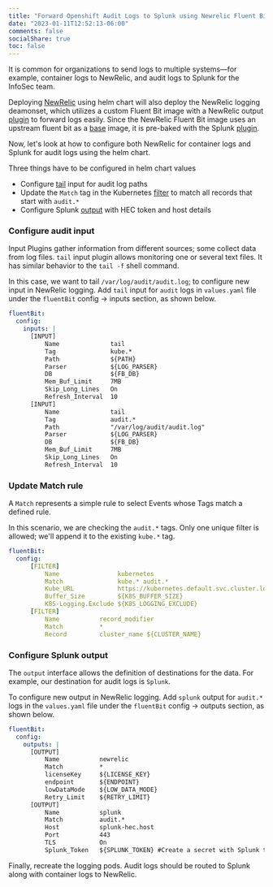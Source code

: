 ```yaml
---
title: "Forward Openshift Audit Logs to Splunk using Newrelic Fluent Bit"
date: "2023-01-11T12:52:13-06:00"
comments: false
socialShare: true
toc: false
---
```


It is common for organizations to send logs to multiple systems—for example, container logs to NewRelic, and audit logs to Splunk for the InfoSec team. 

Deploying [NewRelic](https://github.com/newrelic/helm-charts/tree/master/charts/nri-bundle) using helm chart will also deploy the NewRelic logging deamonset, which utilizes a custom Fluent Bit image with a NewRelic output [plugin](https://github.com/newrelic/newrelic-fluent-bit-output) to forward logs easily. Since the NewRelic Fluent Bit image uses an upstream fluent bit as a [base](https://github.com/newrelic/newrelic-fluent-bit-output/blob/master/Dockerfile#L19) image, it is pre-baked with the Splunk [plugin](https://github.com/fluent/fluent-bit#output-plugins).

Now, let's look at how to configure both NewRelic for container logs and Splunk for audit logs using the helm chart.

Three things have to be configured in helm chart values

* Configure [tail](https://docs.fluentbit.io/manual/pipeline/inputs/tail) input for audit log paths
* Update the `Match` tag in the Kubernetes [filter](https://docs.fluentbit.io/manual/pipeline/filters/kubernetes) to match all records that start with `audit.*`
* Configure Splunk [output](https://docs.fluentbit.io/manual/pipeline/outputs/splunk) with HEC token and host details

### Configure audit input

Input Plugins gather information from different sources; some collect data from log files. `tail` input plugin allows monitoring one or several text files. It has similar behavior to the `tail -f` shell command.

In this case, we want to tail `/var/log/audit/audit.log`; to configure new input in NewRelic logging. Add `tail` input for `audit` logs in `values.yaml` file under the `fluentBit` config -> inputs section, as shown below.

```yaml
fluentBit:
  config:
    inputs: |
      [INPUT]
          Name              tail
          Tag               kube.*
          Path              ${PATH}
          Parser            ${LOG_PARSER}
          DB                ${FB_DB}
          Mem_Buf_Limit     7MB
          Skip_Long_Lines   On
          Refresh_Interval  10
      [INPUT]
          Name              tail
          Tag               audit.*
          Path              "/var/log/audit/audit.log"
          Parser            ${LOG_PARSER}
          DB                ${FB_DB}
          Mem_Buf_Limit     7MB
          Skip_Long_Lines   On
          Refresh_Interval  10
```

### Update Match rule

A `Match` represents a simple rule to select Events whose Tags match a defined rule.

In this scenario, we are checking the `audit.*` tags. Only one unique filter is allowed; we'll append it to the existing `kube.*` tag.

```yaml
fluentBit:
  config:
      [FILTER]
          Name                kubernetes
          Match               kube.* audit.*
          Kube_URL            https://kubernetes.default.svc.cluster.local:443
          Buffer_Size         ${K8S_BUFFER_SIZE}
          K8S-Logging.Exclude ${K8S_LOGGING_EXCLUDE}
      [FILTER]
          Name           record_modifier
          Match          *
          Record         cluster_name ${CLUSTER_NAME}
```

### Configure Splunk output

The `output` interface allows the definition of destinations for the data. For example, our destination for audit logs is `Splunk`.

To configure new output in NewRelic logging. Add `splunk` output for `audit.*` logs in the `values.yaml` file under the `fluentBit` config -> outputs section, as shown below.

```yaml
fluentBit:
  config:
    outputs: |
      [OUTPUT]
          Name           newrelic
          Match          *
          licenseKey     ${LICENSE_KEY}
          endpoint       ${ENDPOINT}
          lowDataMode    ${LOW_DATA_MODE}
          Retry_Limit    ${RETRY_LIMIT}
      [OUTPUT]
          Name           splunk
          Match          audit.*
          Host           splunk-hec.host
          Port           443
          TLS            On
          Splunk_Token   ${SPLUNK_TOKEN} #Create a secret with Splunk token and mount into container
```

Finally, recreate the logging pods. Audit logs should be routed to Splunk along with container logs to NewRelic.

